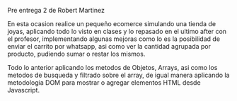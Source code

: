 Pre entrega 2 de Robert Martinez

En esta ocasion realice un pequeño ecomerce simulando una tienda de joyas, aplicando todo lo visto en clases y lo repasado en el ultimo after con el profesor, implementando algunas mejoras como lo es la posibilidad de enviar el carrito por whatsapp, asi como ver la cantidad agrupada por producto, pudiendo sumar o restar los mismos.

Todo lo anterior aplicando los metodos de Objetos, Arrays, asi como los metodos de busqueda y filtrado sobre el array, de igual manera aplicando la metodologia DOM para mostrar o agregar elementos HTML desde Javascript.